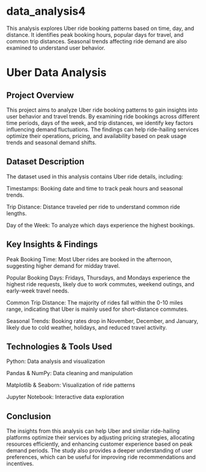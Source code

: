 # data_analysis4
This analysis explores Uber ride booking patterns based on time, day, and distance. It identifies peak booking hours, popular days for travel, and common trip distances. Seasonal trends affecting ride demand are also examined to understand user behavior.

# Uber Data Analysis

## Project Overview

This project aims to analyze Uber ride booking patterns to gain insights into user behavior and travel trends. By examining ride bookings across different time periods, days of the week, and trip distances, we identify key factors influencing demand fluctuations. The findings can help ride-hailing services optimize their operations, pricing, and availability based on peak usage trends and seasonal demand shifts.

## Dataset Description

The dataset used in this analysis contains Uber ride details, including:

Timestamps: Booking date and time to track peak hours and seasonal trends.

Trip Distance: Distance traveled per ride to understand common ride lengths.

Day of the Week: To analyze which days experience the highest bookings.

## Key Insights & Findings

Peak Booking Time: Most Uber rides are booked in the afternoon, suggesting higher demand for midday travel.

Popular Booking Days: Fridays, Thursdays, and Mondays experience the highest ride requests, likely due to work commutes, weekend outings, and early-week travel needs.

Common Trip Distance: The majority of rides fall within the 0-10 miles range, indicating that Uber is mainly used for short-distance commutes.

Seasonal Trends: Booking rates drop in November, December, and January, likely due to cold weather, holidays, and reduced travel activity.

## Technologies & Tools Used

Python: Data analysis and visualization

Pandas & NumPy: Data cleaning and manipulation

Matplotlib & Seaborn: Visualization of ride patterns

Jupyter Notebook: Interactive data exploration

## Conclusion

The insights from this analysis can help Uber and similar ride-hailing platforms optimize their services by adjusting pricing strategies, allocating resources efficiently, and enhancing customer experience based on peak demand periods. The study also provides a deeper understanding of user preferences, which can be useful for improving ride recommendations and incentives.
